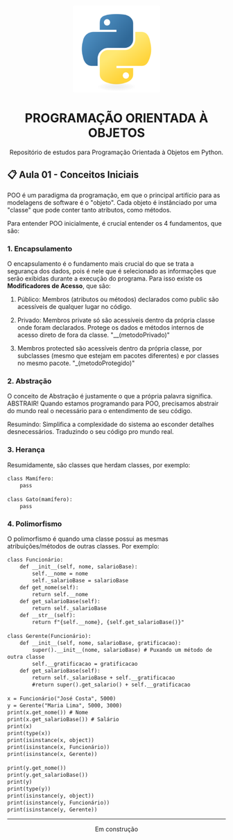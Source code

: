 <div align="center">
  <img width="200"
    alt="Java Logo"
    src="https://raw.githubusercontent.com/devicons/devicon/master/icons/python/python-original.svg"
    />
  <h1>PROGRAMAÇÃO ORIENTADA À OBJETOS</h1>
  Repositório de estudos para Programação Orientada à Objetos em Python.
</div>

## 📋 Aula 01 - Conceitos Iniciais
POO é um paradigma da programação, em que o principal artifício para as modelagens de software é o "objeto". Cada objeto é instânciado por uma "classe" que pode conter tanto atributos, como métodos.

Para entender POO inicialmente, é crucial entender os 4 fundamentos, que são:

### 1. Encapsulamento
O encapsulamento é o fundamento mais crucial do que se trata a segurança dos dados, pois é nele que é selecionado as informações que serão exibidas durante a execução do programa. Para isso existe os **Modificadores de Acesso**, que são:

1. Público: Membros (atributos ou métodos) declarados como public são acessíveis de qualquer lugar no código.

2. Privado: Membros private só são acessíveis dentro da própria classe onde foram declarados. Protege os dados e métodos internos de acesso direto de fora da classe. "__(metodoPrivado)"

3. Membros protected são acessíveis dentro da própria classe, por subclasses (mesmo que estejam em pacotes diferentes) e por classes no mesmo pacote. "_(metodoProtegido)"

### 2. Abstração
O conceito de Abstração é justamente o que a própria palavra significa. ABSTRAIR! Quando estamos programando para POO, precisamos abstrair do mundo real o necessário para o entendimento de seu código.

Resumindo: Simplifica a complexidade do sistema ao esconder detalhes desnecessários. Traduzindo o seu código pro mundo real.

### 3. Herança
Resumidamente, são classes que herdam classes, por exemplo:
```
class Mamífero:
    pass
  
class Gato(mamífero):
    pass
```

### 4. Polimorfismo
O polimorfismo é quando uma classe possui as mesmas atribuições/métodos de outras classes. Por exemplo:
```
class Funcionário:
    def __init__(self, nome, salarioBase):
        self.__nome = nome
        self._salarioBase = salarioBase
    def get_nome(self):
        return self.__nome
    def get_salarioBase(self):
        return self._salarioBase
    def __str__(self):
        return f"{self.__nome}, {self.get_salarioBase()}"
    
class Gerente(Funcionário):
    def __init__(self, nome, salarioBase, gratificacao):
        super().__init__(nome, salarioBase) # Puxando um método de outra classe
        self.__gratificacao = gratificacao
    def get_salarioBase(self):
        return self._salarioBase + self.__gratificacao
        #return super().get_salario() + self.__gratificacao

x = Funcionário("José Costa", 5000)
y = Gerente("Maria Lima", 5000, 3000)
print(x.get_nome()) # Nome
print(x.get_salarioBase()) # Salário
print(x)
print(type(x))
print(isinstance(x, object))
print(isinstance(x, Funcionário))
print(isinstance(x, Gerente))

print(y.get_nome())
print(y.get_salarioBase())
print(y)
print(type(y))
print(isinstance(y, object))
print(isinstance(y, Funcionário))
print(isinstance(y, Gerente))
```
-----------------------------------------
<div align="center">
Em construção
</div>